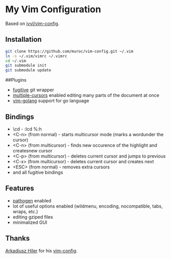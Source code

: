 # My Vim Configuration

Based on [ivyl/vim-config](https://github.com/ivyl/vim-config).

## Installation

```bash
git clone https://github.com/muroc/vim-config.git ~/.vim
ln -s ~/.vim/vimrc ~/.vimrc
cd ~/.vim
git submodule init
git submodule update
```

##Plugins
* [fugitive](https://github.com/tpope/vim-fugitive)
  git wrapper
* [multiple-cursors](https://github.com/terryma/vim-multiple-cursors)
  enabled editing many parts of the document at once
* [vim-golang](https://github.com/jnwhiteh/vim-golang)
  support for go language

## Bindings
* \cd - :lcd %:h
* &lt;C-n&gt; (from normal) - starts multicursor mode
    (marks a wordunder the cursor)
* &lt;C-n&gt; (from multicursor) - finds new occurence of the highlight
    and createsnew cursor
* &lt;C-p&gt; (from multicursor) - deletes current cursor and jumps to previous
* &lt;C-x&gt; (from multicursor) - deletes current cursor and creates next
* &lt;ESC&gt; (from normal) - removes extra cursors
* and all fugitive bindings

## Features
* [pathogen](https://github.com/tpope/vim-pathogen) enabled
* lot of useful options enabled (wildmenu, encoding, nocompatible,
  tabs, wraps, etc.)
* editing gziped files
* minimalized GUI

## Thanks
[Arkadiusz Hiler](https://github.com/ivyl) for his
[vim-config](https://github.com/ivyl/vim-config).

